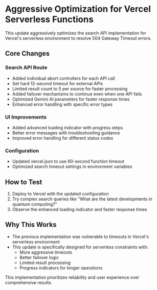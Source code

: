 # Aggressive Optimization for Vercel Serverless Functions

This update aggressively optimizes the search API implementation for Vercel's serverless environment to resolve 504 Gateway Timeout errors.

## Core Changes

### Search API Route
- Added individual abort controllers for each API call
- Set hard 12-second timeout for external APIs
- Limited result count to 5 per source for faster processing
- Added failover mechanisms to continue even when one API fails
- Optimized Gemini AI parameters for faster response times
- Enhanced error handling with specific error types

### UI Improvements
- Added advanced loading indicator with progress steps
- Better error messages with troubleshooting guidance
- Improved error handling for different status codes

### Configuration
- Updated vercel.json to use 60-second function timeout
- Optimized search timeout settings in environment variables

## How to Test
1. Deploy to Vercel with the updated configuration
2. Try complex search queries like "What are the latest developments in quantum computing?"
3. Observe the enhanced loading indicator and faster response times

## Why This Works
- The previous implementation was vulnerable to timeouts in Vercel's serverless environment
- This update is specifically designed for serverless constraints with:
  - More aggressive timeouts
  - Better failover logic
  - Limited result processing
  - Progress indicators for longer operations

This implementation prioritizes reliability and user experience over comprehensive results.
